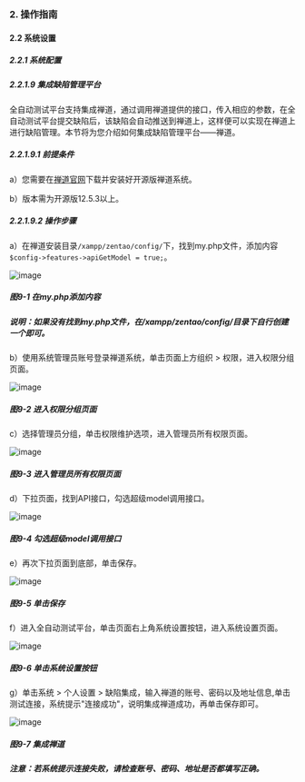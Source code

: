 ### 2. 操作指南

#### 2.2 系统设置

##### 2.2.1 系统配置

##### 2.2.1.9 集成缺陷管理平台

全自动测试平台支持集成禅道，通过调用禅道提供的接口，传入相应的参数，在全自动测试平台提交缺陷后，该缺陷会自动推送到禅道上，这样便可以实现在禅道上进行缺陷管理。本节将为您介绍如何集成缺陷管理平台——禅道。

##### 2.2.1.9.1 前提条件

a）您需要在[禅道官网](https://www.zentao.net/index.html)下载并安装好开源版禅道系统。

b）版本需为开源版12.5.3以上。

##### 2.2.1.9.2 操作步骤

a）在禅道安装目录` /xampp/zentao/config/ `下，找到my.php文件，添加内容` $config->features->apiGetModel = true; `。

![image](https://user-images.githubusercontent.com/79617492/184813740-54529319-5888-47c0-a5a1-2347d884322f.png)

##### 图9-1 在my.php添加内容

##### 说明：如果没有找到my.php文件，在/xampp/zentao/config/目录下自行创建一个即可。

b）使用系统管理员账号登录禅道系统，单击页面上方组织 > 权限，进入权限分组页面。

![image](https://user-images.githubusercontent.com/79617492/184813752-cd646f40-8947-4f65-9b28-6c13af7c0b87.png)

##### 图9-2 进入权限分组页面

c）选择管理员分组，单击权限维护选项，进入管理员所有权限页面。

![image](https://user-images.githubusercontent.com/79617492/184813771-f386ac43-53af-487c-8ed2-08ded7206968.png)

##### 图9-3 进入管理员所有权限页面

d）下拉页面，找到API接口，勾选超级model调用接口。

![image](https://user-images.githubusercontent.com/79617492/184813784-61fbc28a-fdc9-428a-a72e-9a0048905458.png)

##### 图9-4 勾选超级model调用接口

e）再次下拉页面到底部，单击保存。

![image](https://user-images.githubusercontent.com/79617492/184813793-e2b36e9e-20a0-4892-89a9-558cee4839d8.png)

##### 图9-5 单击保存

f）进入全自动测试平台，单击页面右上角系统设置按钮，进入系统设置页面。

![image](https://user-images.githubusercontent.com/79617492/184813818-cf04bfd5-f899-4b66-958c-8f159084bf64.png)

##### 图9-6 单击系统设置按钮

g）单击系统 > 个人设置 > 缺陷集成，输入禅道的账号、密码以及地址信息,单击测试连接，系统提示"连接成功"，说明集成禅道成功，再单击保存即可。

![image](https://user-images.githubusercontent.com/79617492/184813844-6a9cad6e-8403-4a2b-b3e8-bcff18274594.png)

##### 图9-7 集成禅道

##### 注意：若系统提示连接失败，请检查账号、密码、地址是否都填写正确。
